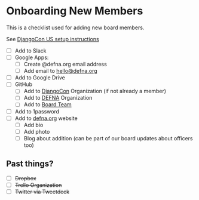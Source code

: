 # Onboarding New Members

This is a checklist used for adding new board members.

See [DjangoCon US setup instructions](https://github.com/djangocon/djangocon-us-docs/blob/master/howtos/new-team-member.md)

- [ ] Add to Slack
- [ ] Google Apps:
    - [ ] Create @defna.org email address
    - [ ] Add email to hello@defna.org
- [ ] Add to Google Drive
- [ ] GitHub
  - [ ] Add to [DjangoCon](https://github.com/djangocon) Organization (if not already a member)
  - [ ] Add to [DEFNA](https://github.com/DEFNA) Organization 
  - [ ] Add to [Board Team](https://github.com/orgs/DEFNA/teams/board)
- [ ] Add to 1password
- [ ] Add to [defna.org](https://github.com/DEFNA/defna.org) website 
    - [ ] Add bio
    - [ ] Add photo
    - [ ] Blog about addition (can be part of our board updates about officers too)

## Past things?
- [ ] ~~Dropbox~~
- [ ] ~~Trello Organization~~
- [ ] ~~Twitter via Tweetdeck~~
